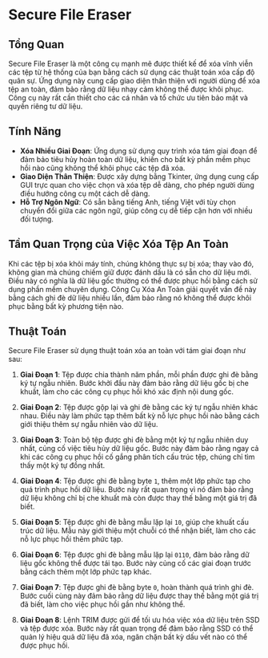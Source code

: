 # Secure File Eraser

## Tổng Quan
Secure File Eraser là một công cụ mạnh mẽ được thiết kế để xóa vĩnh viễn các tệp từ hệ thống của bạn bằng cách sử dụng các thuật toán xóa cấp độ quân sự. Ứng dụng này cung cấp giao diện thân thiện với người dùng để xóa tệp an toàn, đảm bảo rằng dữ liệu nhạy cảm không thể được khôi phục. Công cụ này rất cần thiết cho các cá nhân và tổ chức ưu tiên bảo mật và quyền riêng tư dữ liệu.

## Tính Năng
- **Xóa Nhiều Giai Đoạn**: Ứng dụng sử dụng quy trình xóa tám giai đoạn để đảm bảo tiêu hủy hoàn toàn dữ liệu, khiến cho bất kỳ phần mềm phục hồi nào cũng không thể khôi phục các tệp đã xóa.
- **Giao Diện Thân Thiện**: Được xây dựng bằng Tkinter, ứng dụng cung cấp GUI trực quan cho việc chọn và xóa tệp dễ dàng, cho phép người dùng điều hướng công cụ một cách dễ dàng.
- **Hỗ Trợ Ngôn Ngữ**: Có sẵn bằng tiếng Anh, tiếng Việt với tùy chọn chuyển đổi giữa các ngôn ngữ, giúp công cụ dễ tiếp cận hơn với nhiều đối tượng.

## Tầm Quan Trọng của Việc Xóa Tệp An Toàn
Khi các tệp bị xóa khỏi máy tính, chúng không thực sự bị xóa; thay vào đó, không gian mà chúng chiếm giữ được đánh dấu là có sẵn cho dữ liệu mới. Điều này có nghĩa là dữ liệu gốc thường có thể được phục hồi bằng cách sử dụng phần mềm chuyên dụng. Công Cụ Xóa An Toàn giải quyết vấn đề này bằng cách ghi đè dữ liệu nhiều lần, đảm bảo rằng nó không thể được khôi phục bằng bất kỳ phương tiện nào.

## Thuật Toán
Secure File Eraser sử dụng thuật toán xóa an toàn với tám giai đoạn như sau:

1. **Giai Đoạn 1**: Tệp được chia thành năm phần, mỗi phần được ghi đè bằng ký tự ngẫu nhiên. Bước khởi đầu này đảm bảo rằng dữ liệu gốc bị che khuất, làm cho các công cụ phục hồi khó xác định nội dung gốc.
   
2. **Giai Đoạn 2**: Tệp được gộp lại và ghi đè bằng các ký tự ngẫu nhiên khác nhau. Điều này làm phức tạp thêm bất kỳ nỗ lực phục hồi nào bằng cách giới thiệu thêm sự ngẫu nhiên vào dữ liệu.

3. **Giai Đoạn 3**: Toàn bộ tệp được ghi đè bằng một ký tự ngẫu nhiên duy nhất, củng cố việc tiêu hủy dữ liệu gốc. Bước này đảm bảo rằng ngay cả khi các công cụ phục hồi cố gắng phân tích cấu trúc tệp, chúng chỉ tìm thấy một ký tự đồng nhất.

4. **Giai Đoạn 4**: Tệp được ghi đè bằng byte `1`, thêm một lớp phức tạp cho quá trình phục hồi dữ liệu. Bước này rất quan trọng vì nó đảm bảo rằng dữ liệu không chỉ bị che khuất mà còn được thay thế bằng một giá trị đã biết.

5. **Giai Đoạn 5**: Tệp được ghi đè bằng mẫu lặp lại `10`, giúp che khuất cấu trúc dữ liệu. Mẫu này giới thiệu một chuỗi có thể nhận biết, làm cho các nỗ lực phục hồi thêm phức tạp.

6. **Giai Đoạn 6**: Tệp được ghi đè bằng mẫu lặp lại `0110`, đảm bảo rằng dữ liệu gốc không thể được tái tạo. Bước này củng cố các giai đoạn trước bằng cách thêm một lớp phức tạp khác.

7. **Giai Đoạn 7**: Tệp được ghi đè bằng byte `0`, hoàn thành quá trình ghi đè. Bước cuối cùng này đảm bảo rằng dữ liệu được thay thế bằng một giá trị đã biết, làm cho việc phục hồi gần như không thể.

8. **Giai Đoạn 8**: Lệnh TRIM được gửi để tối ưu hóa việc xóa dữ liệu trên SSD và tệp được xóa. Bước này rất quan trọng để đảm bảo rằng SSD có thể quản lý hiệu quả dữ liệu đã xóa, ngăn chặn bất kỳ dấu vết nào có thể được phục hồi.
